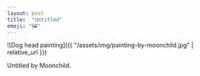 ```yaml
---
layout: post
title:  "Untitled"
emoji: "🖼️"
---
```


![Dog head painting]({{ "/assets/img/painting-by-moonchild.jpg" | relative_url }})

Untitled by Moonchild.